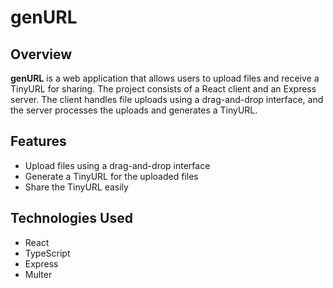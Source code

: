 # genURL

## Overview

**genURL** is a web application that allows users to upload files and receive a TinyURL for sharing. The project consists of a React client and an Express server. The client handles file uploads using a drag-and-drop interface, and the server processes the uploads and generates a TinyURL.

## Features

- Upload files using a drag-and-drop interface
- Generate a TinyURL for the uploaded files
- Share the TinyURL easily

## Technologies Used

- React
- TypeScript
- Express
- Multer

